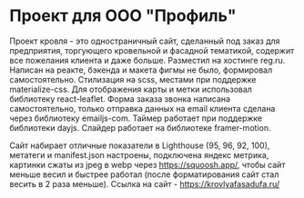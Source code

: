 
# Проект для ООО "Профиль"

Проект кровля - это одностраничный сайт, сделанный под заказ для предприятия, торгующего кровельной и фасадной тематикой, содержит все пожелания клиента и даже больше. 
Разместил на хостинге reg.ru. Написан на реакте, бэкенда и макета фигмы не было, формировал самостоятельно. 
Стилизация на scss, местами при поддержке materialize-css. 
Для отображения карты и метки использовал библиотеку react-leaflet. Форма заказа звонка написана самостоятельно, только отправка данных на email клиента сделана через библиотеку emailjs-com. 
Таймер работает при поддержке библиотеки dayjs. Слайдер работает на библиотеке framer-motion. 

Сайт набирает отличные показатели в Lighthouse (95, 96, 92, 100), метатеги и manifest.json настроены, подключена яндекс метрика, картинки сжаты из jpeg в webp через https://squoosh.app/, чтобы сайт меньше весил и быстрее работал (после форматирования сайт стал весить в 2 раза меньше). 
Ссылка на сайт - https://krovlyafasadufa.ru/ 
